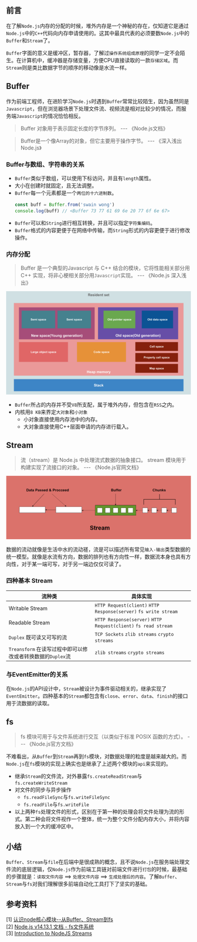## 前言
在了解`Node.js`内存的分配的时候，堆外内存是一个神秘的存在，仅知道它是通过`Node.js`中的`C++`代码向内存申请使用的。这其中最具代表的必须要数`Node.js`中的`Buffer`和`Stream`了。

`Buffer`字面的意义是缓冲区，暂存器，了解过`操作系统组成原理`的同学一定不会陌生。在计算机中，缓冲器是存储变量，方便CPU直接读取的一款`存储区域`。而`Stream`则是类比数据字节的顺序的移动像是水流一样。

## Buffer
作为前端工程师，在进阶学习`Node.js`时遇到`Buffer`常常比较陌生，因为虽然同是`Javascript`，但在浏览器场景下处理文件流、视频流是相对比较少的情况，而服务端`Javascript`的情况恰恰相反。

> Buffer 对象用于表示固定长度的字节序列。 --- 《Node.js文档》

> Buffer是一个像Array的对象，但它主要用于操作字节。 --- 《深入浅出Node.js》

### Buffer与数组、字符串的关系
* `Buffer`类似于数组，可以使用下标访问，并且有`length`属性。
* 大小在创建时就固定，且无法调整。
* `Buffer`每一个元素都是一个`两位的十六进制数`。
    ```js
    const buff = Buffer.from('swain wong')
    console.log(buff) // <Buffer 73 77 61 69 6e 20 77 6f 6e 67>
    ```
* `Buffer`可以和`String`进行相互转换，并且可以指定`字符集编码`。
* `Buffer`格式的内容更便于在网络中传输，而`String`形式的内容更便于进行修改操作。
 
### 内存分配
> Buffer 是一个典型的Javascript 与 C++ 结合的模块，它将性能相关部分用 C++ 实现，将非心梗相关部分用`Javascript`实现。   --- 《Node.js 深入浅出》

![](https://raw.githubusercontent.com/HXWfromDJTU/blog/master/blog_assets/nodejs_buffer_memory.png)

* `Buffer`所占的内存并不受`V8`所支配，属于堆外内存，但包含在`RSS`之内。
* 内核用`8 KB`来界定`大对象`和`小对象`
  * 小对象直接使用内存池中的内存。
  * 大对象直接使用C++层面申请的内存进行载入。
 

## Stream
> 流（stream）是 Node.js 中处理流式数据的抽象接口。 stream 模块用于构建实现了流接口的对象。  --- 《Node.js官网文档》

![](https://raw.githubusercontent.com/HXWfromDJTU/blog/master/blog_assets/node_stream_buffer_relate.png)

数据的流动就像是生活中水的流动褨，流是可以描述所有常见`输入-输出`类型数据的统一模型。就像是水流有方向，数据的排列也有方向性一样，数据流本身也具有方向性，对于某一端可写，对于另一端边仅仅可读了。
### 四种基本 Stream
| 流种类 | 具体实现 |
| --- | --- |
| Writable Stream | `HTTP Request(client)` `HTTP Response(server)` `fs write stream`|
| Readable Stream |  `HTTP Response(server)` `HTTP Request(client)` `fs read stream`|
| `Duplex` 既可读又可写的流 | `TCP Sockets` `zlib streams`  `crypto streams`|
| `Treansform` 在读写过程中即可以修改或者转换数据的`Duplex`流 | `zlib streams` `crypto streams` |

### 与EventEmitter的关系
在`Node.js`的API设计中，`Stream`被设计为事件驱动相关的，继承实现了`EventEmitter`。四种基本的`Stream`都包含有`close`、`error`、`data`、`finish`的接口用于流数据的读取。

## fs
> fs 模块可用于与文件系统进行交互（以类似于标准 POSIX 函数的方式）。   --- 《Node.js官方文档》

不难看出，从`Buffer`到`Stream`再到`fs`模块，对数据处理的粒度是越来越大的。而`Node.js`在`fs`模块的实现上确实也是继承了上述两个模块的`api`来实现的。
* 继承`Stream`的文件流，对外暴露`fs.createReadStream`与`fs.createWriteStream`
* 对文件的同步与异步操作
  * `fs.readFileSync`与`fs.writeFileSync`
  * `fs.readFile`与`fs.writeFile`
* 以上两种`fs`处理文件的形式，区别在于第一种的处理会将文件处理为流的形式。第二种会将文件视作一个整体，统一为整个文件分配内存大小，并将内容放入到一个大的缓冲区中。

## 小结
`Buffer`、`Stream`与`file`在后端中是很成熟的概念，且不说`Node.js`在服务端处理文件流的底层逻辑，仅`Node.js`作为前端工具链对前端文件进行`打包`的时候，最基础的步骤就是：`读取文件内容`  ==> `处理文件内容`  ==> `生成处理后的内容`。了解`Buffer`、`Stream`与`fs`对我们理解很多前端自动化工具打下了坚实的基础。

## 参考资料
[1] [认识node核心模块--从Buffer、Stream到fs](https://segmentfault.com/a/1190000011968267)    
[2] [Node.js v14.13.1 文档 - fs文件系统](http://nodejs.cn/api/fs.html#fs_file_system)   
[3] [Introduction to NodeJS Streams](https://codemacaw.com/2019/11/29/introduction-of-nodejs-streams/)
